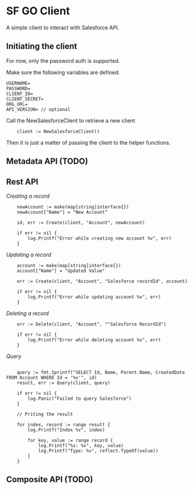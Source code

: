 # SF GO Client

A simple client to interact with Salesforce API.



## Initiating the client

For now, only the password auth is supported.

Make sure the following variables are defined:

```
USERNAME=
PASSWORD=
CLIENT_ID=
CLIENT_SECRET=
ORG_URL=
API_VERSION= // optional
```


Call the NewSalesforceClient to retrieve a new client

```
    client := NewSalesforceClient()

```

Then it is just a matter of passing the client to the helper functions.

## Metadata API (TODO)

## Rest API

*Creating a record*

```	
	newAccount := make(map[string]interface{})
	newAccount["Name"] = "New Account"

	id, err := Create(client, "Account", newAccount)

	if err != nil {
		log.Printf("Error while creating new account %v", err)
	}
```

*Updating a record*

```
	account := make(map[string]interface{})
	account["Name"] = "Updated Value"

	err := Create(client, "Account", "Salesforce recordId", account)

	if err != nil {
		log.Printf("Error while updating account %v", err)
	}
```

*Deleting a record*

```
	err := Delete(client, "Account", ""Salesforce RecordId")

	if err != nil {
		log.Printf("Error while deleting account %v", err)
	}
```

*Query*

```

	query := fmt.Sprintf("SELECT Id, Name, Parent.Name, CreatedDate FROM Account WHERE Id = '%v'", id)
	result, err := Query(client, query)

	if err != nil {
		log.Panic("Failed to query Salesforce")
	}

    // Priting the result

    for index, record := range result {
		log.Printf("Index %v", index)

		for key, value := range record {
			log.Printf("%s: %v", key, value)
			log.Printf("Type: %v", reflect.TypeOf(value))
		}
	}

```
## Composite API (TODO)
